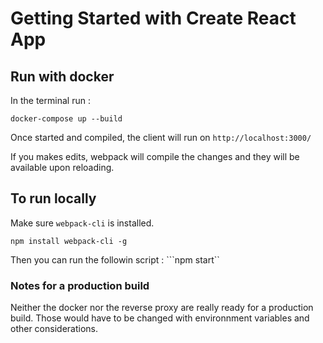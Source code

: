 # Getting Started with Create React App

## Run with docker
In the terminal run :
```
docker-compose up --build
```
Once started and compiled, the client will run on 
`http://localhost:3000/`

If you makes edits, webpack will compile the changes and they will be available upon reloading.

## To run locally

Make sure `webpack-cli` is installed.

```
npm install webpack-cli -g
```
Then you can run the followin script : 
```npm start``

### Notes for a production build

Neither the docker nor the reverse proxy are really ready for a production build. Those would have to be changed 
with environnment variables and other considerations.




